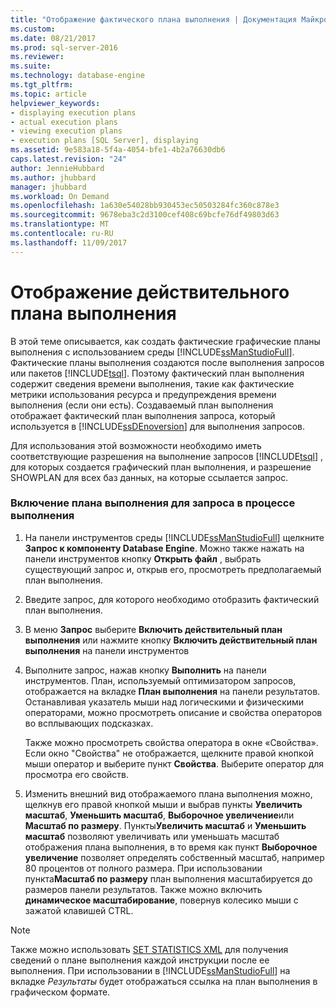 ```yaml
---
title: "Отображение фактического плана выполнения | Документация Майкрософт"
ms.custom: 
ms.date: 08/21/2017
ms.prod: sql-server-2016
ms.reviewer: 
ms.suite: 
ms.technology: database-engine
ms.tgt_pltfrm: 
ms.topic: article
helpviewer_keywords:
- displaying execution plans
- actual execution plans
- viewing execution plans
- execution plans [SQL Server], displaying
ms.assetid: 9e583a18-5f4a-4054-bfe1-4b2a76630db6
caps.latest.revision: "24"
author: JennieHubbard
ms.author: jhubbard
manager: jhubbard
ms.workload: On Demand
ms.openlocfilehash: 1a630e54028bb930453ec50503284fc360c878e3
ms.sourcegitcommit: 9678eba3c2d3100cef408c69bcfe76df49803d63
ms.translationtype: MT
ms.contentlocale: ru-RU
ms.lasthandoff: 11/09/2017
---
```

# <a name="display-an-actual-execution-plan"></a>Отображение действительного плана выполнения
  В этой теме описывается, как создать фактические графические планы выполнения с использованием среды [!INCLUDE[ssManStudioFull](../../includes/ssmanstudiofull-md.md)]. Фактические планы выполнения создаются после выполнения запросов или пакетов [!INCLUDE[tsql](../../includes/tsql-md.md)]. Поэтому фактический план выполнения содержит сведения времени выполнения, такие как фактические метрики использования ресурса и предупреждения времени выполнения (если они есть). Создаваемый план выполнения отображает фактический план выполнения запроса, который используется в [!INCLUDE[ssDEnoversion](../../includes/ssdenoversion-md.md)] для выполнения запросов.  
  
 Для использования этой возможности необходимо иметь соответствующие разрешения на выполнение запросов [!INCLUDE[tsql](../../includes/tsql-md.md)] , для которых создается графический план выполнения, и разрешение SHOWPLAN для всех баз данных, на которые ссылается запрос.  
  
### <a name="to-include-an-execution-plan-for-a-query-during-execution"></a>Включение плана выполнения для запроса в процессе выполнения  
  
1.  На панели инструментов среды [!INCLUDE[ssManStudioFull](../../includes/ssmanstudiofull-md.md)] щелкните **Запрос к компоненту Database Engine**. Можно также нажать на панели инструментов кнопку **Открыть файл** , выбрать существующий запрос и, открыв его, просмотреть предполагаемый план выполнения. 
  
2.  Введите запрос, для которого необходимо отобразить фактический план выполнения.  
  
3.  В меню **Запрос** выберите **Включить действительный план выполнения** или нажмите кнопку **Включить действительный план выполнения** на панели инструментов  
  
4.  Выполните запрос, нажав кнопку **Выполнить** на панели инструментов. План, используемый оптимизатором запросов, отображается на вкладке **План выполнения** на панели результатов. Останавливая указатель мыши над логическими и физическими операторами, можно просмотреть описание и свойства операторов во всплывающих подсказках.  
  
     Также можно просмотреть свойства оператора в окне «Свойства». Если окно "Свойства" не отображается, щелкните правой кнопкой мыши оператор и выберите пункт **Свойства**. Выберите оператор для просмотра его свойств.  
  
5.  Изменить внешний вид отображаемого плана выполнения можно, щелкнув его правой кнопкой мыши и выбрав пункты **Увеличить масштаб**, **Уменьшить масштаб**, **Выборочное увеличение**или **Масштаб по размеру**. Пункты**Увеличить масштаб** и **Уменьшить масштаб** позволяют увеличивать или уменьшать масштаб отображения плана выполнения, в то время как пункт **Выборочное увеличение** позволяет определять собственный масштаб, например 80 процентов от полного размера. При использовании пункта**Масштаб по размеру** план выполнения масштабируется до размеров панели результатов. Также можно включить **динамическое масштабирование**, повернув колесико мыши с зажатой клавишей CTRL.  
  
 
 > [!NOTE] 
 > Также можно использовать [SET STATISTICS XML](../../t-sql/statements/set-statistics-xml-transact-sql.md) для получения сведений о плане выполнения каждой инструкции после ее выполнения. При использовании в [!INCLUDE[ssManStudioFull](../../includes/ssmanstudiofull-md.md)] на вкладке *Результаты* будет отображаться ссылка на план выполнения в графическом формате.   
